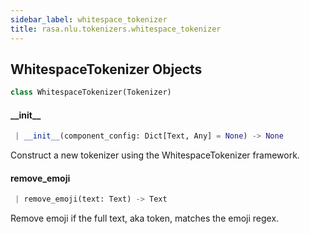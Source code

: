 ```yaml
---
sidebar_label: whitespace_tokenizer
title: rasa.nlu.tokenizers.whitespace_tokenizer
---
```


## WhitespaceTokenizer Objects

```python
class WhitespaceTokenizer(Tokenizer)
```

#### \_\_init\_\_

```python
 | __init__(component_config: Dict[Text, Any] = None) -> None
```

Construct a new tokenizer using the WhitespaceTokenizer framework.

#### remove\_emoji

```python
 | remove_emoji(text: Text) -> Text
```

Remove emoji if the full text, aka token, matches the emoji regex.

